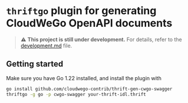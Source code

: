# `thriftgo` plugin for generating CloudWeGo OpenAPI documents

> :warning: **This project is still under development.** For details, refer to the [development.md](./DEVELOPMENT.md) file.

## Getting started

Make sure you have Go 1.22 installed, and install the plugin with

```bash
go install github.com/cloudwego-contrib/thrift-gen-cwgo-swagger
thriftgo -g go -p cwgo-swagger your-thrift-idl.thrift
```
